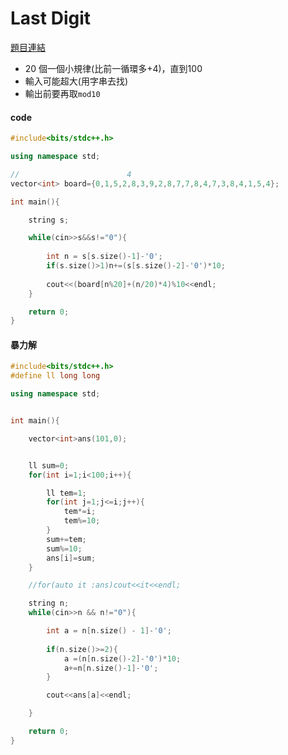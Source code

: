 # Last Digit 

[題目連結](https://vjudge.net/problem/Uva-10162)


* 20 個一個小規律(比前一循環多+4)，直到100
* 輸入可能超大(用字串去找)
* 輸出前要再取`mod10`


#### code


```cpp
#include<bits/stdc++.h>

using namespace std;

//                        4   
vector<int> board={0,1,5,2,8,3,9,2,8,7,7,8,4,7,3,8,4,1,5,4};

int main(){

	string s;

	while(cin>>s&&s!="0"){
		
		int n = s[s.size()-1]-'0';
		if(s.size()>1)n+=(s[s.size()-2]-'0')*10;
		
		cout<<(board[n%20]+(n/20)*4)%10<<endl;
	}

	return 0;
}
```


#### 暴力解

```cpp
#include<bits/stdc++.h>
#define ll long long

using namespace std;


int main(){

    vector<int>ans(101,0);


    ll sum=0;
    for(int i=1;i<100;i++){

        ll tem=1;
        for(int j=1;j<=i;j++){
            tem*=i;
            tem%=10;
        }
        sum+=tem;
        sum%=10;
        ans[i]=sum;
    }

    //for(auto it :ans)cout<<it<<endl;

    string n;
    while(cin>>n && n!="0"){

        int a = n[n.size() - 1]-'0';
        
        if(n.size()>=2){
            a =(n[n.size()-2]-'0')*10;
            a+=n[n.size()-1]-'0';
        }

        cout<<ans[a]<<endl;

    }

    return 0;
}
```
